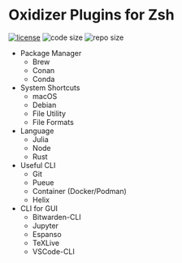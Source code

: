 # Oxidizer Plugins for Zsh

[![license](https://img.shields.io/github/license/ivaquero/oxplugins-zsh)](https://github.com/ivaquero/oxplugins-zsh/blob/master/LICENSE)
![code size](https://img.shields.io/github/languages/code-size/ivaquero/oxplugins-zsh.svg)
![repo size](https://img.shields.io/github/repo-size/ivaquero/oxplugins-zsh.svg)

- Package Manager
  - Brew
  - Conan
  - Conda
- System Shortcuts
  - macOS
  - Debian
  - File Utility
  - File Formats
- Language
  - Julia
  - Node
  - Rust
- Useful CLI
  - Git
  - Pueue
  - Container (Docker/Podman)
  - Helix
- CLI for GUI
  - Bitwarden-CLI
  - Jupyter
  - Espanso
  - TeXLive
  - VSCode-CLI
